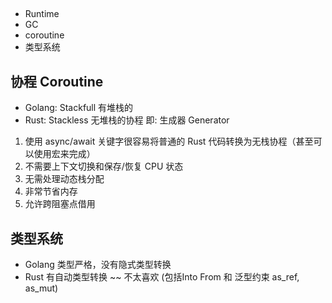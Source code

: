 ## 
* Runtime
* GC
* coroutine
* 类型系统



## 协程 Coroutine

* Golang: Stackfull 有堆栈的
* Rust: Stackless 无堆栈的协程 即: 生成器 Generator


1. 使用 async/await 关键字很容易将普通的 Rust 代码转换为无栈协程（甚至可以使用宏来完成）
2. 不需要上下文切换和保存/恢复 CPU 状态
3. 无需处理动态栈分配
4. 非常节省内存
5. 允许跨阻塞点借用



## 类型系统

* Golang 类型严格，没有隐式类型转换
* Rust 有自动类型转换  ~~ 不太喜欢 (包括Into From 和 泛型约束 as_ref, as_mut)
